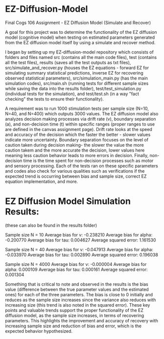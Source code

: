 # EZ-Diffusion-Model
Final Cogs 106 Assignment - EZ Diffusion Model (Simulate and Recover)

A goal for this project was to determine the functionality of the EZ diffusion model (cognitive model) when testing on estimated parameters generated from the EZ diffusion model itself by using a simulate and recover method. 

I began by setting up my EZ-diffusion-model repository which consists of folders and files named src (contains all the main code files), test (contains all the test files), results (saves all the test outputs as txt files), src/simulate_and_recover.py (houses the EZ equations - forward EZ for simulating summary statistical predictions, inverse EZ for recovering observed statistical parameters), src/simulation_main.py (has the main simulation codes), src/main.sh (running tests for different sample sizes while saving the data into the results folder), test/test_simulation.py (individual tests for the simulation), and test/test.sh (in a way "fact checking" the tests to ensure their functionality). 

A requirement was to run 1000 stimulation tests per sample size (N=10, N=40, and N=400) which outputs 3000 values. The EZ diffusion model also analyzes decision making processes via drift rate (v), boundary separation (a), and non-decision time (t) within specific ranges (proper ranges to use are defined in the canvas assignment page). Drift rate looks at the speed and accuracy of the decision which the faster the better - slower values indicate more uncertainty. Boundary separation focuses on the level of caution taken during decision making- the slower the value the more caution takem and the more accurate the decision, lower values here meaning less caution behavior leads to more errors in decision. Finally, non-decision time is the time spent for non-decision processes such as motor and sensory processing. Each of the tests ran on these specific parameters and codes also check for various qualities such as verifications if the expected trend is occurring between bias and sample size, correct EZ equation implementation, and more. 

EZ Diffusion Model Simulation Results:
===================================
(these can also be found in the results folder)

Sample size N = 10
Average bias for v: -0.238210
Average bias for alpha: -0.200770
Average bias for tau: 0.004627
Average squared error: 1.161530

Sample size N = 40
Average bias for v: -0.047913
Average bias for alpha: -0.033970
Average bias for tau: 0.002890
Average squared error: 0.196038

Sample size N = 4000
Average bias for v: -0.000004
Average bias for alpha: 0.000109
Average bias for tau: 0.000161
Average squared error: 0.001304

Something that is critical to note and observed in the results is the bias value (difference between the true parameter values and the estimated ones) for each of the three parameters. The bias is close to 0 initially and reduces as the sample size increases since the variance also reduces with increasing size (this trend is also noted in the squared error). These key points and valuable trends support the proper functionality of the EZ diffusion model, as the sample size increases, in terms of recovering parameters. This highlights the improvement and accuracy of recovery with increasing sample size and reduction of bias and error, which is the expected behavior hypothesized. 